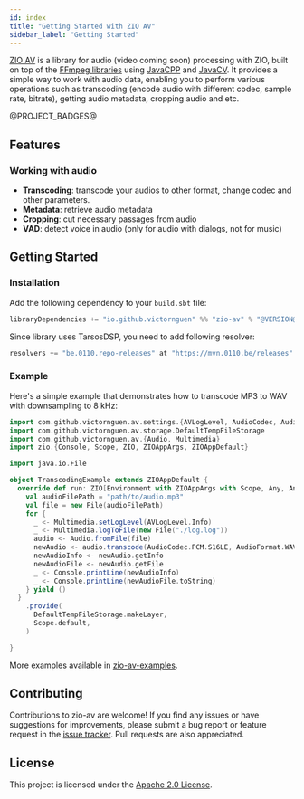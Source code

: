 ```yaml
---
id: index 
title: "Getting Started with ZIO AV"
sidebar_label: "Getting Started"
---
```



[ZIO AV](https://github.com/victornguen/zio-av) is a library for audio (video coming soon) processing with ZIO, built on top of
the [FFmpeg libraries](https://github.com/FFmpeg/FFmpeg)
using [JavaCPP](https://github.com/bytedeco/javacpp) and [JavaCV](https://github.com/bytedeco/javacv/).
It provides a simple way to work with audio data, enabling you to perform various operations such
as transcoding (encode audio with different codec, sample rate, bitrate), getting audio metadata, cropping audio and
etc.

@PROJECT_BADGES@

## Features

### Working with audio

- **Transcoding**: transcode your audios to other format, change codec and other parameters.
- **Metadata**: retrieve audio metadata
- **Cropping**: cut necessary passages from audio
- **VAD**: detect voice in audio (only for audio with dialogs, not for music)

## Getting Started

### Installation

Add the following dependency to your `build.sbt` file:

```sbt
libraryDependencies += "io.github.victornguen" %% "zio-av" % "@VERSION@"
```

Since library uses TarsosDSP, you need to add following resolver:

```sbt
resolvers += "be.0110.repo-releases" at "https://mvn.0110.be/releases"
```

### Example

Here's a simple example that demonstrates how to transcode MP3 to WAV with downsampling to 8 kHz:

```scala
import com.github.victornguen.av.settings.{AVLogLevel, AudioCodec, AudioFormat}
import com.github.victornguen.av.storage.DefaultTempFileStorage
import com.github.victornguen.av.{Audio, Multimedia}
import zio.{Console, Scope, ZIO, ZIOAppArgs, ZIOAppDefault}

import java.io.File

object TranscodingExample extends ZIOAppDefault {
  override def run: ZIO[Environment with ZIOAppArgs with Scope, Any, Any] = {
    val audioFilePath = "path/to/audio.mp3"
    val file = new File(audioFilePath)
    for {
      _ <- Multimedia.setLogLevel(AVLogLevel.Info)
      _ <- Multimedia.logToFile(new File("./log.log"))
      audio <- Audio.fromFile(file)
      newAudio <- audio.transcode(AudioCodec.PCM.S16LE, AudioFormat.WAV, Some(8000))
      newAudioInfo <- newAudio.getInfo
      newAudioFile <- newAudio.getFile
      _ <- Console.printLine(newAudioInfo)
      _ <- Console.printLine(newAudioFile.toString)
    } yield ()
  }
    .provide(
      DefaultTempFileStorage.makeLayer,
      Scope.default,
    )

}
```

More examples available in [zio-av-examples](../zio-av-examples).

## Contributing

Contributions to zio-av are welcome! If you find any issues or have suggestions for improvements, please submit a bug
report or feature request in the [issue tracker](https://github.com/victornguen/zio-av/issues). Pull requests are also
appreciated.

## License

This project is licensed under the [Apache 2.0 License](../LICENSE).

